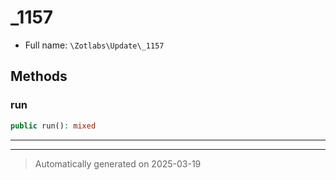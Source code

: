 
# _1157





* Full name: `\Zotlabs\Update\_1157`




## Methods


### run



```php
public run(): mixed
```












***


***
> Automatically generated on 2025-03-19
